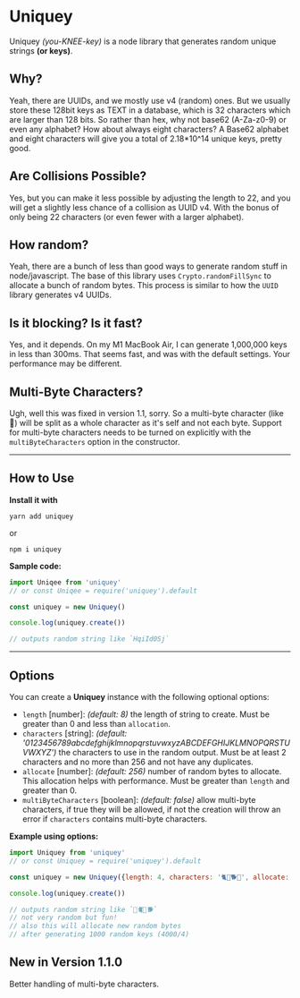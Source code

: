 # Uniquey

Uniquey _(you-KNEE-key)_ is a node library that generates random unique strings __(or keys)__.

## Why?
Yeah, there are UUIDs, and we mostly use v4 (random) ones. But we usually store these 128bit keys as TEXT in a database, which is 32 characters which are larger than 128 bits. So rather than hex, why not base62 (A-Za-z0-9) or even any alphabet? How about always eight characters? A Base62 alphabet and eight characters will give you a total of 2.18*10^14 unique keys, pretty good.

## Are Collisions Possible?
Yes, but you can make it less possible by adjusting the length to 22, and you will get a slightly less chance of a collision as UUID v4. With the bonus of only being 22 characters (or even fewer with a larger alphabet).

## How random?

Yeah, there are a bunch of less than good ways to generate random stuff in node/javascript. The base of this library uses `Crypto.randomFillSync` to allocate a bunch of random bytes.  This process is similar to how the `UUID` library generates v4 UUIDs.

## Is it blocking? Is it fast?
Yes, and it depends.  On my M1 MacBook Air, I can generate 1,000,000 keys in less than 300ms.  That seems fast, and was with the default settings.  Your performance may be different.

## Multi-Byte Characters?
Ugh, well this was fixed in version 1.1, sorry.  So a multi-byte character (like 🏢) will be split as a whole character as it's self and not each byte.  Support for multi-byte characters needs to be turned on explicitly with the `multiByteCharacters` option in the constructor.

------

## How to Use

__Install it with__

```yarn add uniquey``` 

or 

```npm i uniquey```

__Sample code:__

```javascript
import Uniqee from 'uniquey' 
// or const Uniqee = require('uniquey').default

const uniquey = new Uniquey()

console.log(uniquey.create())

// outputs random string like `HqiId0Sj`
```

------

## Options

You can create a __Uniquey__ instance with the following optional options:

* `length` [number]: _(default: 8)_ the length of string to create. Must be greater than 0 and less than `allocation`.
* `characters` [string]: _(default: '0123456789abcdefghijklmnopqrstuvwxyzABCDEFGHIJKLMNOPQRSTUVWXYZ')_ the characters to use in the random output.  Must be at least 2 characters and no more than 256 and not have any duplicates.
* `allocate` [number]: _(default: 256)_ number of random bytes to allocate. This allocation helps with performance.  Must be greater than `length` and greater than 0.
* `multiByteCharacters` [boolean]: _(default: false)_ allow multi-byte characters, if true they will be allowed, if not the creation will throw an error if `characters` contains multi-byte characters.

__Example using options:__
```javascript
import Uniquey from 'uniquey'
// or const Uniquey = require('uniquey').default

const uniquey = new Uniquey({length: 4, characters: '🐈🏢🐕🐎', allocate: 4000, multiByteCharacters: true})

console.log(uniquey.create())

// outputs random string like `🐎🐈🏢🐕` 
// not very random but fun!
// also this will allocate new random bytes 
// after generating 1000 random keys (4000/4)
```

## New in Version 1.1.0

Better handling of multi-byte characters.